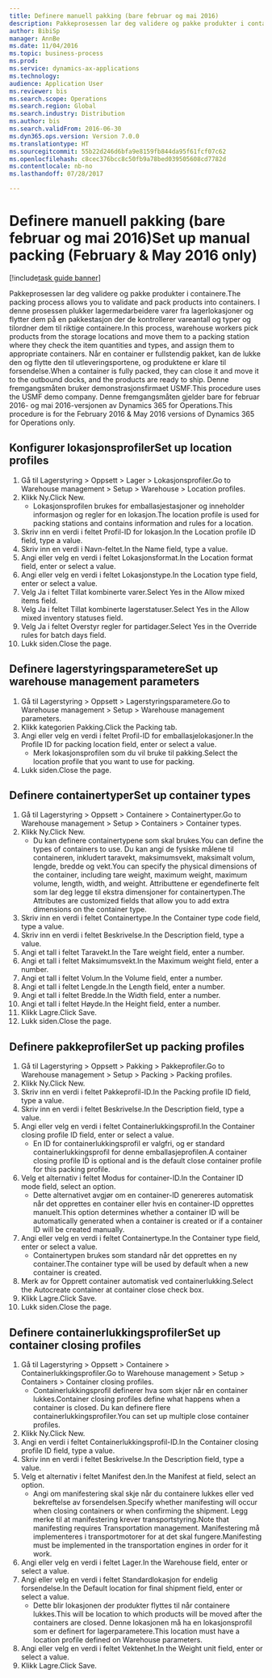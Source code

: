 ```yaml
--- 
title: Definere manuell pakking (bare februar og mai 2016)
description: Pakkeprosessen lar deg validere og pakke produkter i containere.
author: BibiSp
manager: AnnBe
ms.date: 11/04/2016
ms.topic: business-process
ms.prod: 
ms.service: dynamics-ax-applications
ms.technology: 
audience: Application User
ms.reviewer: bis
ms.search.scope: Operations
ms.search.region: Global
ms.search.industry: Distribution
ms.author: bis
ms.search.validFrom: 2016-06-30
ms.dyn365.ops.version: Version 7.0.0
ms.translationtype: HT
ms.sourcegitcommit: 55b22d246d6bfa9e8159fb844da95f61fcf07c62
ms.openlocfilehash: c8cec376bcc8c50fb9a78bed039505608cd7782d
ms.contentlocale: nb-no
ms.lasthandoff: 07/28/2017

---
```

# <a name="set-up-manual-packing-february--may-2016-only"></a><span data-ttu-id="e7161-103">Definere manuell pakking (bare februar og mai 2016)</span><span class="sxs-lookup"><span data-stu-id="e7161-103">Set up manual packing (February & May 2016 only)</span></span>

[!include[task guide banner](../../includes/task-guide-banner.md)]

<span data-ttu-id="e7161-104">Pakkeprosessen lar deg validere og pakke produkter i containere.</span><span class="sxs-lookup"><span data-stu-id="e7161-104">The packing process allows you to validate and pack products into containers.</span></span> <span data-ttu-id="e7161-105">I denne prosessen plukker lagermedarbeidere varer fra lagerlokasjoner og flytter dem på en pakkestasjon der de kontrollerer vareantall og typer og tilordner dem til riktige containere.</span><span class="sxs-lookup"><span data-stu-id="e7161-105">In this process, warehouse workers pick products from the storage locations and move them to a packing station where they check the item quantities and types, and assign them to appropriate containers.</span></span> <span data-ttu-id="e7161-106">Når en container er fullstendig pakket, kan de lukke den og flytte den til utleveringsportene, og produktene er klare til forsendelse.</span><span class="sxs-lookup"><span data-stu-id="e7161-106">When a container is fully packed, they can close it and move it to the outbound docks, and the products are ready to ship.</span></span> <span data-ttu-id="e7161-107">Denne fremgangsmåten bruker demonstrasjonsfirmaet USMF.</span><span class="sxs-lookup"><span data-stu-id="e7161-107">This procedure uses the USMF demo company.</span></span> <span data-ttu-id="e7161-108">Denne fremgangsmåten gjelder bare for februar 2016- og mai 2016-versjonen av Dynamics 365 for Operations.</span><span class="sxs-lookup"><span data-stu-id="e7161-108">This procedure is for the February 2016 & May 2016 versions of Dynamics 365 for Operations only.</span></span>


## <a name="set-up-location-profiles"></a><span data-ttu-id="e7161-109">Konfigurer lokasjonsprofiler</span><span class="sxs-lookup"><span data-stu-id="e7161-109">Set up location profiles</span></span>
1. <span data-ttu-id="e7161-110">Gå til Lagerstyring > Oppsett > Lager > Lokasjonsprofiler.</span><span class="sxs-lookup"><span data-stu-id="e7161-110">Go to Warehouse management > Setup > Warehouse > Location profiles.</span></span>
2. <span data-ttu-id="e7161-111">Klikk Ny.</span><span class="sxs-lookup"><span data-stu-id="e7161-111">Click New.</span></span>
    * <span data-ttu-id="e7161-112">Lokasjonsprofilen brukes for emballasjestasjoner og inneholder informasjon og regler for en lokasjon.</span><span class="sxs-lookup"><span data-stu-id="e7161-112">The location profile is used for packing stations and contains information and rules for a location.</span></span>  
3. <span data-ttu-id="e7161-113">Skriv inn en verdi i feltet Profil-ID for lokasjon.</span><span class="sxs-lookup"><span data-stu-id="e7161-113">In the Location profile ID field, type a value.</span></span>
4. <span data-ttu-id="e7161-114">Skriv inn en verdi i Navn-feltet.</span><span class="sxs-lookup"><span data-stu-id="e7161-114">In the Name field, type a value.</span></span>
5. <span data-ttu-id="e7161-115">Angi eller velg en verdi i feltet Lokasjonsformat.</span><span class="sxs-lookup"><span data-stu-id="e7161-115">In the Location format field, enter or select a value.</span></span>
6. <span data-ttu-id="e7161-116">Angi eller velg en verdi i feltet Lokasjonstype.</span><span class="sxs-lookup"><span data-stu-id="e7161-116">In the Location type field, enter or select a value.</span></span>
7. <span data-ttu-id="e7161-117">Velg Ja i feltet Tillat kombinerte varer.</span><span class="sxs-lookup"><span data-stu-id="e7161-117">Select Yes in the Allow mixed items field.</span></span>
8. <span data-ttu-id="e7161-118">Velg Ja i feltet Tillat kombinerte lagerstatuser.</span><span class="sxs-lookup"><span data-stu-id="e7161-118">Select Yes in the Allow mixed  inventory statuses field.</span></span>
9. <span data-ttu-id="e7161-119">Velg Ja i feltet Overstyr regler for partidager.</span><span class="sxs-lookup"><span data-stu-id="e7161-119">Select Yes in the Override rules for batch days field.</span></span>
10. <span data-ttu-id="e7161-120">Lukk siden.</span><span class="sxs-lookup"><span data-stu-id="e7161-120">Close the page.</span></span>

## <a name="set-up-warehouse-management-parameters"></a><span data-ttu-id="e7161-121">Definere lagerstyringsparametere</span><span class="sxs-lookup"><span data-stu-id="e7161-121">Set up warehouse management parameters</span></span> 
1. <span data-ttu-id="e7161-122">Gå til Lagerstyring > Oppsett > Lagerstyringsparametere.</span><span class="sxs-lookup"><span data-stu-id="e7161-122">Go to Warehouse management > Setup > Warehouse management parameters.</span></span>
2. <span data-ttu-id="e7161-123">Klikk kategorien Pakking.</span><span class="sxs-lookup"><span data-stu-id="e7161-123">Click the Packing tab.</span></span>
3. <span data-ttu-id="e7161-124">Angi eller velg en verdi i feltet Profil-ID for emballasjelokasjoner.</span><span class="sxs-lookup"><span data-stu-id="e7161-124">In the Profile ID for packing location field, enter or select a value.</span></span>
    * <span data-ttu-id="e7161-125">Merk lokasjonsprofilen som du vil bruke til pakking.</span><span class="sxs-lookup"><span data-stu-id="e7161-125">Select the location profile that you want to use for packing.</span></span>  
4. <span data-ttu-id="e7161-126">Lukk siden.</span><span class="sxs-lookup"><span data-stu-id="e7161-126">Close the page.</span></span>

## <a name="set-up-container-types"></a><span data-ttu-id="e7161-127">Definere containertyper</span><span class="sxs-lookup"><span data-stu-id="e7161-127">Set up container types</span></span>
1. <span data-ttu-id="e7161-128">Gå til Lagerstyring > Oppsett > Containere > Containertyper.</span><span class="sxs-lookup"><span data-stu-id="e7161-128">Go to Warehouse management > Setup > Containers > Container types.</span></span>
2. <span data-ttu-id="e7161-129">Klikk Ny.</span><span class="sxs-lookup"><span data-stu-id="e7161-129">Click New.</span></span>
    * <span data-ttu-id="e7161-130">Du kan definere containertypene som skal brukes.</span><span class="sxs-lookup"><span data-stu-id="e7161-130">You can define the types of containers to use.</span></span> <span data-ttu-id="e7161-131">Du kan angi de fysiske målene til containeren, inkludert taravekt, maksimumsvekt, maksimalt volum, lengde, bredde og vekt.</span><span class="sxs-lookup"><span data-stu-id="e7161-131">You can specify the physical dimensions of the container, including tare weight, maximum weight, maximum volume, length, width, and weight.</span></span>  <span data-ttu-id="e7161-132">Attributtene er egendefinerte felt som lar deg legge til ekstra dimensjoner for containertypen.</span><span class="sxs-lookup"><span data-stu-id="e7161-132">The Attributes are customized fields that allow you to add extra dimensions on the container type.</span></span>     
3. <span data-ttu-id="e7161-133">Skriv inn en verdi i feltet Containertype.</span><span class="sxs-lookup"><span data-stu-id="e7161-133">In the Container type code field, type a value.</span></span>
4. <span data-ttu-id="e7161-134">Skriv inn en verdi i feltet Beskrivelse.</span><span class="sxs-lookup"><span data-stu-id="e7161-134">In the Description field, type a value.</span></span>
5. <span data-ttu-id="e7161-135">Angi et tall i feltet Taravekt.</span><span class="sxs-lookup"><span data-stu-id="e7161-135">In the Tare weight field, enter a number.</span></span>
6. <span data-ttu-id="e7161-136">Angi et tall i feltet Maksimumsvekt.</span><span class="sxs-lookup"><span data-stu-id="e7161-136">In the Maximum weight field, enter a number.</span></span>
7. <span data-ttu-id="e7161-137">Angi et tall i feltet Volum.</span><span class="sxs-lookup"><span data-stu-id="e7161-137">In the Volume field, enter a number.</span></span>
8. <span data-ttu-id="e7161-138">Angi et tall i feltet Lengde.</span><span class="sxs-lookup"><span data-stu-id="e7161-138">In the Length field, enter a number.</span></span>
9. <span data-ttu-id="e7161-139">Angi et tall i feltet Bredde.</span><span class="sxs-lookup"><span data-stu-id="e7161-139">In the Width field, enter a number.</span></span>
10. <span data-ttu-id="e7161-140">Angi et tall i feltet Høyde.</span><span class="sxs-lookup"><span data-stu-id="e7161-140">In the Height field, enter a number.</span></span>
11. <span data-ttu-id="e7161-141">Klikk Lagre.</span><span class="sxs-lookup"><span data-stu-id="e7161-141">Click Save.</span></span>
12. <span data-ttu-id="e7161-142">Lukk siden.</span><span class="sxs-lookup"><span data-stu-id="e7161-142">Close the page.</span></span>

## <a name="set-up-packing-profiles"></a><span data-ttu-id="e7161-143">Definere pakkeprofiler</span><span class="sxs-lookup"><span data-stu-id="e7161-143">Set up packing profiles</span></span>
1. <span data-ttu-id="e7161-144">Gå til Lagerstyring > Oppsett > Pakking > Pakkeprofiler.</span><span class="sxs-lookup"><span data-stu-id="e7161-144">Go to Warehouse management > Setup > Packing > Packing profiles.</span></span>
2. <span data-ttu-id="e7161-145">Klikk Ny.</span><span class="sxs-lookup"><span data-stu-id="e7161-145">Click New.</span></span>
3. <span data-ttu-id="e7161-146">Skriv inn en verdi i feltet Pakkeprofil-ID.</span><span class="sxs-lookup"><span data-stu-id="e7161-146">In the Packing profile ID field, type a value.</span></span>
4. <span data-ttu-id="e7161-147">Skriv inn en verdi i feltet Beskrivelse.</span><span class="sxs-lookup"><span data-stu-id="e7161-147">In the Description field, type a value.</span></span>
5. <span data-ttu-id="e7161-148">Angi eller velg en verdi i feltet Containerlukkingsprofil.</span><span class="sxs-lookup"><span data-stu-id="e7161-148">In the Container closing profile ID field, enter or select a value.</span></span>
    * <span data-ttu-id="e7161-149">En ID for containerlukkingsprofil er valgfri, og er standard containerlukkingsprofil for denne emballasjeprofilen.</span><span class="sxs-lookup"><span data-stu-id="e7161-149">A container closing profile ID is optional and is the default close container profile for this packing profile.</span></span>  
6. <span data-ttu-id="e7161-150">Velg et alternativ i feltet Modus for container-ID.</span><span class="sxs-lookup"><span data-stu-id="e7161-150">In the Container ID mode field, select an option.</span></span>
    * <span data-ttu-id="e7161-151">Dette alternativet avgjør om en container-ID genereres automatisk når det opprettes en container eller hvis en container-ID opprettes manuelt.</span><span class="sxs-lookup"><span data-stu-id="e7161-151">This option determines whether a container ID will be automatically generated when a container is created or if a container ID will be created manually.</span></span>  
7. <span data-ttu-id="e7161-152">Angi eller velg en verdi i feltet Containertype.</span><span class="sxs-lookup"><span data-stu-id="e7161-152">In the Container type field, enter or select a value.</span></span>
    * <span data-ttu-id="e7161-153">Containertypen brukes som standard når det opprettes en ny container.</span><span class="sxs-lookup"><span data-stu-id="e7161-153">The container type will be used by default when a new container is created.</span></span>  
8. <span data-ttu-id="e7161-154">Merk av for Opprett container automatisk ved containerlukking.</span><span class="sxs-lookup"><span data-stu-id="e7161-154">Select the Autocreate container at container close check box.</span></span>
9. <span data-ttu-id="e7161-155">Klikk Lagre.</span><span class="sxs-lookup"><span data-stu-id="e7161-155">Click Save.</span></span>
10. <span data-ttu-id="e7161-156">Lukk siden.</span><span class="sxs-lookup"><span data-stu-id="e7161-156">Close the page.</span></span>

## <a name="set-up-container-closing-profiles"></a><span data-ttu-id="e7161-157">Definere containerlukkingsprofiler</span><span class="sxs-lookup"><span data-stu-id="e7161-157">Set up container closing profiles</span></span>
1. <span data-ttu-id="e7161-158">Gå til Lagerstyring > Oppsett > Containere > Containerlukkingsprofiler.</span><span class="sxs-lookup"><span data-stu-id="e7161-158">Go to Warehouse management > Setup > Containers > Container closing profiles.</span></span>
    * <span data-ttu-id="e7161-159">Containerlukkingsprofil definerer hva som skjer når en container lukkes.</span><span class="sxs-lookup"><span data-stu-id="e7161-159">Container closing profiles define what happens when a container is closed.</span></span> <span data-ttu-id="e7161-160">Du kan definere flere containerlukkingsprofiler.</span><span class="sxs-lookup"><span data-stu-id="e7161-160">You can set up multiple close container profiles.</span></span>       
2. <span data-ttu-id="e7161-161">Klikk Ny.</span><span class="sxs-lookup"><span data-stu-id="e7161-161">Click New.</span></span>
3. <span data-ttu-id="e7161-162">Angi en verdi i feltet Containerlukkingsprofil-ID.</span><span class="sxs-lookup"><span data-stu-id="e7161-162">In the Container closing profile ID field, type a value.</span></span>
4. <span data-ttu-id="e7161-163">Skriv inn en verdi i feltet Beskrivelse.</span><span class="sxs-lookup"><span data-stu-id="e7161-163">In the Description field, type a value.</span></span>
5. <span data-ttu-id="e7161-164">Velg et alternativ i feltet Manifest den.</span><span class="sxs-lookup"><span data-stu-id="e7161-164">In the Manifest at field, select an option.</span></span>
    * <span data-ttu-id="e7161-165">Angi om manifestering skal skje når du containere lukkes eller ved bekreftelse av forsendelsen.</span><span class="sxs-lookup"><span data-stu-id="e7161-165">Specify whether manifesting will occur when closing containers or when confirming the shipment.</span></span> <span data-ttu-id="e7161-166">Legg merke til at manifestering krever transportstyring.</span><span class="sxs-lookup"><span data-stu-id="e7161-166">Note that manifesting requires Transportation management.</span></span> <span data-ttu-id="e7161-167">Manifestering må implementeres i transportmotorer for at det skal fungere.</span><span class="sxs-lookup"><span data-stu-id="e7161-167">Manifesting must be implemented in the transportation engines in order for it work.</span></span>  
6. <span data-ttu-id="e7161-168">Angi eller velg en verdi i feltet Lager.</span><span class="sxs-lookup"><span data-stu-id="e7161-168">In the Warehouse field, enter or select a value.</span></span>
7. <span data-ttu-id="e7161-169">Angi eller velg en verdi i feltet Standardlokasjon for endelig forsendelse.</span><span class="sxs-lookup"><span data-stu-id="e7161-169">In the Default location for final shipment field, enter or select a value.</span></span>
    * <span data-ttu-id="e7161-170">Dette blir lokasjonen der produkter flyttes til når containere lukkes.</span><span class="sxs-lookup"><span data-stu-id="e7161-170">This will be location to which products will be moved after the containers are closed.</span></span> <span data-ttu-id="e7161-171">Denne lokasjonen må ha en lokasjonsprofil som er definert for lagerparametere.</span><span class="sxs-lookup"><span data-stu-id="e7161-171">This location must have a location profile defined on Warehouse parameters.</span></span>  
8. <span data-ttu-id="e7161-172">Angi eller velg en verdi i feltet Vektenhet.</span><span class="sxs-lookup"><span data-stu-id="e7161-172">In the Weight unit field, enter or select a value.</span></span>
9. <span data-ttu-id="e7161-173">Klikk Lagre.</span><span class="sxs-lookup"><span data-stu-id="e7161-173">Click Save.</span></span>


